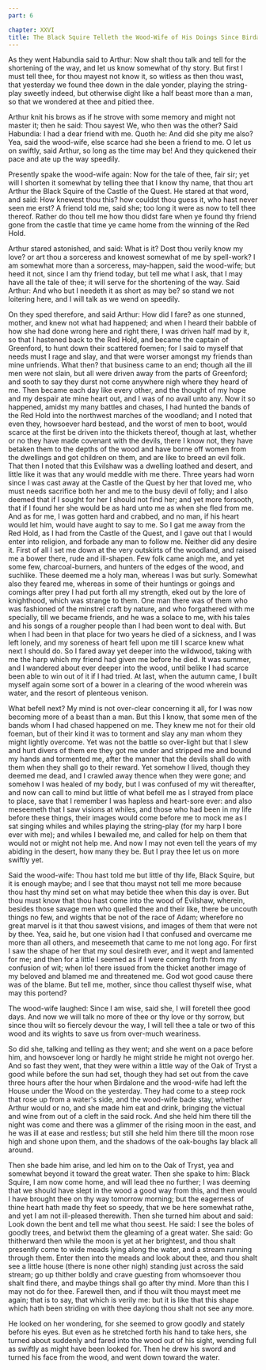 ```yaml
---
part: 6

chapter: XXVI
title: The Black Squire Telleth the Wood-Wife of His Doings Since Birdalone Went from the Castle of the Quest
---
```


As they went Habundia said to Arthur: Now shalt thou talk and tell for the shortening of the way, and let us know somewhat of thy story. But first I must tell thee, for thou mayest not know it, so witless as then thou wast, that yesterday we found thee down in the dale yonder, playing the string-play sweetly indeed, but otherwise dight like a half beast more than a man, so that we wondered at thee and pitied thee.

Arthur knit his brows as if he strove with some memory and might not master it; then he said: Thou sayest We, who then was the other? Said Habundia: I had a dear friend with me. Quoth he: And did she pity me also? Yea, said the wood-wife, else scarce had she been a friend to me. O let us on swiftly, said Arthur, so long as the time may be! And they quickened their pace and ate up the way speedily.

Presently spake the wood-wife again: Now for the tale of thee, fair sir; yet will I shorten it somewhat by telling thee that I know thy name, that thou art Arthur the Black Squire of the Castle of the Quest. He stared at that word, and said: How knewest thou this? how couldst thou guess it, who hast never seen me erst? A friend told me, said she; too long it were as now to tell thee thereof. Rather do thou tell me how thou didst fare when ye found thy friend gone from the castle that time ye came home from the winning of the Red Hold.

Arthur stared astonished, and said: What is it? Dost thou verily know my love? or art thou a sorceress and knowest somewhat of me by spell-work? I am somewhat more than a sorceress, may-happen, said the wood-wife; but heed it not, since I am thy friend today, but tell me what I ask, that I may have all the tale of thee; it will serve for the shortening of the way. Said Arthur: And who but I needeth it as short as may be? so stand we not loitering here, and I will talk as we wend on speedily.

On they sped therefore, and said Arthur: How did I fare? as one stunned, mother, and knew not what had happened; and when I heard their babble of how she had done wrong here and right there, I was driven half mad by it, so that I hastened back to the Red Hold, and became the captain of Greenford, to hunt down their scattered foemen; for I said to myself that needs must I rage and slay, and that were worser amongst my friends than mine unfriends. What then? that business came to an end; though all the ill men were not slain, but all were driven away from the parts of Greenford; and sooth to say they durst not come anywhere nigh where they heard of me. Then became each day like every other, and the thought of my hope and my despair ate mine heart out, and I was of no avail unto any. Now it so happened, amidst my many battles and chases, I had hunted the bands of the Red Hold into the northwest marches of the woodland; and I noted that even they, howsoever hard bestead, and the worst of men to boot, would scarce at the first be driven into the thickets thereof, though at last, whether or no they have made covenant with the devils, there I know not, they have betaken them to the depths of the wood and have borne off women from the dwellings and got children on them, and are like to breed an evil folk. That then I noted that this Evilshaw was a dwelling loathed and desert, and little like it was that any would meddle with me there. Three years had worn since I was cast away at the Castle of the Quest by her that loved me, who must needs sacrifice both her and me to the busy devil of folly; and I also deemed that if I sought for her I should not find her; and yet more forsooth, that if I found her she would be as hard unto me as when she fled from me. And as for me, I was gotten hard and crabbed, and no man, if his heart would let him, would have aught to say to me. So I gat me away from the Red Hold, as I had from the Castle of the Quest, and I gave out that I would enter into religion, and forbade any man to follow me. Neither did any desire it. First of all I set me down at the very outskirts of the woodland, and raised me a bower there, rude and ill-shapen. Few folk came anigh me, and yet some few, charcoal-burners, and hunters of the edges of the wood, and suchlike. These deemed me a holy man, whereas I was but surly. Somewhat also they feared me, whereas in some of their huntings or goings and comings after prey I had put forth all my strength, eked out by the lore of knighthood, which was strange to them. One man there was of them who was fashioned of the minstrel craft by nature, and who forgathered with me specially, till we became friends, and he was a solace to me, with his tales and his songs of a rougher people than I had been wont to deal with. But when I had been in that place for two years he died of a sickness, and I was left lonely, and my soreness of heart fell upon me till I scarce knew what next I should do. So I fared away yet deeper into the wildwood, taking with me the harp which my friend had given me before he died. It was summer, and I wandered about ever deeper into the wood, until belike I had scarce been able to win out of it if I had tried. At last, when the autumn came, I built myself again some sort of a bower in a clearing of the wood wherein was water, and the resort of plenteous venison.

What befell next? My mind is not over-clear concerning it all, for I was now becoming more of a beast than a man. But this I know, that some men of the bands whom I had chased happened on me. They knew me not for their old foeman, but of their kind it was to torment and slay any man whom they might lightly overcome. Yet was not the battle so over-light but that I slew and hurt divers of them ere they got me under and stripped me and bound my hands and tormented me, after the manner that the devils shall do with them when they shall go to their reward. Yet somehow I lived, though they deemed me dead, and I crawled away thence when they were gone; and somehow I was healed of my body, but I was confused of my wit thereafter, and now can call to mind but little of what befell me as I strayed from place to place, save that I remember I was hapless and heart-sore ever: and also meseemeth that I saw visions at whiles, and those who had been in my life before these things, their images would come before me to mock me as I sat singing whiles and whiles playing the string-play (for my harp I bore ever with me); and whiles I bewailed me, and called for help on them that would not or might not help me. And now I may not even tell the years of my abiding in the desert, how many they be. But I pray thee let us on more swiftly yet.

Said the wood-wife: Thou hast told me but little of thy life, Black Squire, but it is enough maybe; and I see that thou mayst not tell me more because thou hast thy mind set on what may betide thee when this day is over. But thou must know that thou hast come into the wood of Evilshaw, wherein, besides those savage men who quelled thee and their like, there be uncouth things no few, and wights that be not of the race of Adam; wherefore no great marvel is it that thou sawest visions, and images of them that were not by thee. Yea, said he, but one vision had I that confused and overcame me more than all others, and meseemeth that came to me not long ago. For first I saw the shape of her that my soul desireth ever, and it wept and lamented for me; and then for a little I seemed as if I were coming forth from my confusion of wit; when lo! there issued from the thicket another image of my beloved and blamed me and threatened me. God wot good cause there was of the blame. But tell me, mother, since thou callest thyself wise, what may this portend?

The wood-wife laughed: Since I am wise, said she, I will foretell thee good days. And now we will talk no more of thee or thy love or thy sorrow, but since thou wilt so fiercely devour the way, I will tell thee a tale or two of this wood and its wights to save us from over-much weariness.

So did she, talking and telling as they went; and she went on a pace before him, and howsoever long or hardly he might stride he might not overgo her. And so fast they went, that they were within a little way of the Oak of Tryst a good while before the sun had set, though they had set out from the cave three hours after the hour when Birdalone and the wood-wife had left the House under the Wood on the yesterday. They had come to a steep rock that rose up from a water's side, and the wood-wife bade stay, whether Arthur would or no, and she made him eat and drink, bringing the victual and wine from out of a cleft in the said rock. And she held him there till the night was come and there was a glimmer of the rising moon in the east, and he was ill at ease and restless; but still she held him there till the moon rose high and shone upon them, and the shadows of the oak-boughs lay black all around.

Then she bade him arise, and led him on to the Oak of Tryst, yea and somewhat beyond it toward the great water. Then she spake to him: Black Squire, I am now come home, and will lead thee no further; I was deeming that we should have slept in the wood a good way from this, and then would I have brought thee on thy way tomorrow morning; but the eagerness of thine heart hath made thy feet so speedy, that we be here somewhat rathe, and yet I am not ill-pleased therewith. Then she turned him about and said: Look down the bent and tell me what thou seest. He said: I see the boles of goodly trees, and betwixt them the gleaming of a great water. She said: Go thitherward then while the moon is yet at her brightest, and thou shalt presently come to wide meads lying along the water, and a stream running through them. Enter then into the meads and look about thee, and thou shalt see a little house (there is none other nigh) standing just across the said stream; go up thither boldly and crave guesting from whomsoever thou shalt find there, and maybe things shall go after thy mind. More than this I may not do for thee. Farewell then, and if thou wilt thou mayst meet me again; that is to say, that which is verily me: but it is like that this shape which hath been striding on with thee daylong thou shalt not see any more.

He looked on her wondering, for she seemed to grow goodly and stately before his eyes. But even as he stretched forth his hand to take hers, she turned about suddenly and fared into the wood out of his sight, wending full as swiftly as might have been looked for. Then he drew his sword and turned his face from the wood, and went down toward the water.
